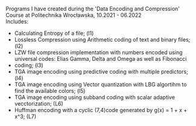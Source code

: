 Programs I have created during the 'Data Encoding and Compression' Course at Politechnika Wrocławska, 10.2021 - 06.2022  
Includes:
<ul>
<li>Calculating Entropy of a file; (l1)</li>
<li>Lossless Compression using Arithmetic coding of text and binary files; (l2)</li>
<li>LZW file compression implementation with numbers encoded using universal codes: Elias Gamma, Delta and Omega as well as Fibonacci <li>coding; (l3)</li>
<li>TGA image encoding using predictive coding with multiple predictors; (l4)</li>
<li>TGA image encoding using Vector quantization with LBG algortihm to find the available colors; (l5)</li>
<li>TGA image encoding using subband coding with scalar adaptive vecctorization; (L6)</li>
<li>Huffman encoding with a cyclic (7,4)code generated by g(x) = 1 + x + x^3; (L7)</li>
</ul>